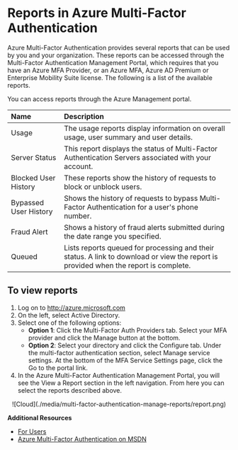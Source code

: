 <properties
    pageTitle="Azure Multi-Factor Authentication Reports"
    description="This describes how to use the Azure Multi-Factor Authentication feature - reports."
    services="multi-factor-authentication"
    documentationCenter=""
    authors="kgremban"
    manager="femila"
    editor="curtand"/>

<tags
    ms.service="multi-factor-authentication"
    ms.workload="identity"
    ms.tgt_pltfrm="na"
    ms.devlang="na"
    ms.topic="article"
    ms.date="08/04/2016"
    ms.author="kgremban"/>

# <a name="reports-in-azure-multi-factor-authentication"></a>Reports in Azure Multi-Factor Authentication

Azure Multi-Factor Authentication provides several reports that can be used by you and your organization. These reports can be accessed through the Multi-Factor Authentication Management Portal, which requires that you have an Azure MFA Provider, or an Azure MFA, Azure AD Premium or Enterprise Mobility Suite license. The following is a list of the available reports.

You can access reports through the Azure Management portal.

Name| Description
:------------- | :------------- |
Usage | The usage reports display information on overall usage, user summary and user details.
Server Status|This report displays the status of Multi-Factor Authentication Servers associated with your account.
Blocked User History|These reports show the history of requests to block or unblock users.
Bypassed User History|Shows the history of requests to bypass Multi-Factor Authentication for a user's phone number.
Fraud Alert|Shows a history of fraud alerts submitted during the date range you specified.
Queued|Lists reports queued for processing and their status. A link to download or view the report is provided when the report is complete.

## <a name="to-view-reports"></a>To view reports

1.  Log on to http://azure.microsoft.com
2.  On the left, select Active Directory.
3.  Select one of the following options:
    - **Option 1**: Click the Multi-Factor Auth Providers tab. Select your MFA provider and click the Manage button at the bottom.
    - **Option 2**: Select your directory and click the Configure tab. Under the multi-factor authentication section, select Manage service settings. At the bottom of the MFA Service Settings page, click the Go to the portal link.
4.  In the Azure Multi-Factor Authentication Management Portal, you will see the View a Report section in the left navigation. From here you can select the reports described above.

<center>![Cloud](./media/multi-factor-authentication-manage-reports/report.png)</center>


**Additional Resources**

* [For Users](./end-user/multi-factor-authentication-end-user.md)
* [Azure Multi-Factor Authentication on MSDN](https://msdn.microsoft.com/library/azure/dn249471.aspx)
